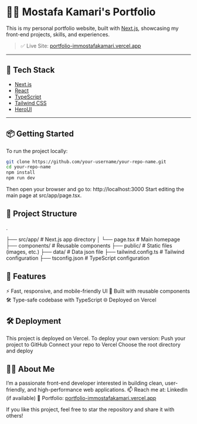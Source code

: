 # 🧑‍💻 Mostafa Kamari's Portfolio

This is my personal portfolio website, built with [Next.js](https://nextjs.org), showcasing my front-end projects, skills, and experiences.

> ✅ Live Site: [portfolio-immostafakamari.vercel.app](https://portfolio-immostafakamari.vercel.app/)

---

## 🚀 Tech Stack

- [Next.js](https://nextjs.org)
- [React](https://reactjs.org)
- [TypeScript](https://www.typescriptlang.org/)
- [Tailwind CSS](https://tailwindcss.com)
- [HeroUI](https://www.heroui.com/)

---

## 📦 Getting Started

To run the project locally:

```bash
git clone https://github.com/your-username/your-repo-name.git
cd your-repo-name
npm install
npm run dev
```

Then open your browser and go to: http://localhost:3000
Start editing the main page at src/app/page.tsx.

## 📁 Project Structure

.

├── src/app/ # Next.js app directory
│ └── page.tsx # Main homepage
├── components/ # Reusable components
├── public/ # Static files (images, etc.)
├── data/ # Data json file
├── tailwind.config.ts # Tailwind configuration
├── tsconfig.json # TypeScript configuration

## 🧠 Features
⚡ Fast, responsive, and mobile-friendly UI
🧩 Built with reusable components
🛠️ Type-safe codebase with TypeScript
🌐 Deployed on Vercel

## 🛠️ Deployment
This project is deployed on Vercel.
To deploy your own version:
Push your project to GitHub
Connect your repo to Vercel
Choose the root directory and deploy

## 🙋‍♂️ About Me
I’m a passionate front-end developer interested in building clean, user-friendly, and high-performance web applications.
📫 Reach me at: LinkedIn (if available)
📁 Portfolio: [portfolio-immostafakamari.vercel.app](https://portfolio-immostafakamari.vercel.app/)

If you like this project, feel free to star the repository and share it with others!
